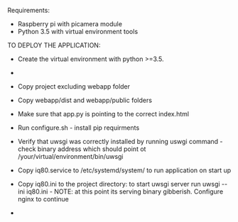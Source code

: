 
Requirements:
- Raspberry pi with picamera module
- Python 3.5 with virtual environment tools

TO DEPLOY THE APPLICATION:
- Create the virtual environment with python >=3.5.
- 
- Copy project excluding webapp folder
- Copy webapp/dist and webapp/public folders 
- Make sure that app.py is pointing to the correct index.html 
- Run configure.sh - install pip requirments
- Verify that uwsgi was correctly installed by running uswgi command - check binary address which should point ot /your/virtual/environment/bin/uwsgi
- Copy iq80.service to /etc/systemd/system/ to run application on start up
- Copy iq80.ini to the project directory: to start uwsgi server run uwsgi --ini iq80.ini - NOTE: at this point its serving binary gibberish. Configure nginx to continue

- 

